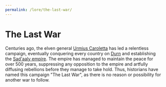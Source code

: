```yaml
---
permalink: /lore/the-last-war/
---
```


# The Last War
Centuries ago, the elven general [Urmius Caroletta](notable-figures#urmius-caroletta) has led a relentless campaign, eventually conquering every country on [Durn](durn#durn) and establishing the [Sad'aaly empire](the-empire#the-sadaaly-empire). The empire has managed to maintain the peace for over 500 years, suppressing any opposition to the empire and artfully diffusing rebellions before they manage to take hold. Thus, historians have named this campaign "The Last War", as there is no reason or possibility for another war to follow.
